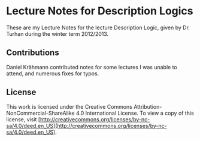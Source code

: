 # Lecture Notes for Description Logics

These are my Lecture Notes for the lecture Description Logic, given by
Dr. Turhan during the winter term 2012/2013.

## Contributions

Daniel Krähmann contributed notes for some lectures I was unable to attend, and numerous fixes for typos.

## License

This work is licensed under the Creative Commons
Attribution-NonCommercial-ShareAlike 4.0 International License. To
view a copy of this license, visit
[http://creativecommons.org/licenses/by-nc-sa/4.0/deed.en_US](http://creativecommons.org/licenses/by-nc-sa/4.0/deed.en_US).